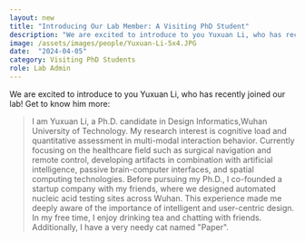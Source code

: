 ```yaml
---
layout: new
title: "Introducing Our Lab Member: A Visiting PhD Student"
description: "We are excited to introduce to you Yuxuan Li, who has recently joined our lab! Get to know him more:"
image: /assets/images/people/Yuxuan-Li-5x4.JPG
date:  "2024-04-05"
category: Visiting PhD Students
role: Lab Admin
---
```

We are excited to introduce to you Yuxuan Li, who has recently joined our lab! Get to know him more:

> I am Yuxuan Li, a Ph.D. candidate in Design Informatics,Wuhan University of Technology. My research interest is cognitive load and quantitative assessment in multi-modal interaction behavior. Currently focusing on the healthcare field such as surgical navigation and remote control, developing artifacts in combination with artificial intelligence, passive brain-computer interfaces, and spatial computing technologies. Before pursuing my Ph.D., I co-founded a startup company with my friends, where we designed automated nucleic acid testing sites across Wuhan. This experience made me deeply aware of the importance of intelligent and user-centric design. In my free time, I enjoy drinking tea and chatting with friends. Additionally, I have a very needy cat named "Paper".
